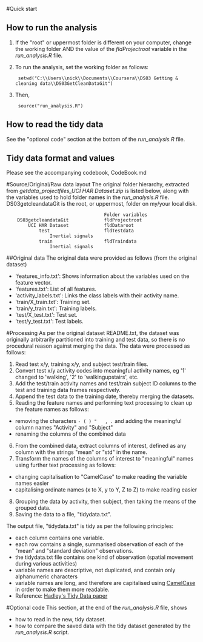 #Quick start 
## How to run the analysis

1. If the "root" or uppermost folder is different on your computer, change the working folder AND the value of the *fldProjectroot* variable in the *run_analysis.R* file.

2. To run the analysis, set the working folder as follows:

		setwd("C:\\Users\\nick\\Documents\\Coursera\\DS03 Getting & cleaning data\\DS03GetCleanDataGit")
3. Then,

		source("run_analysis.R")


## How to read the tidy data
See the "optional code" section at the bottom of the *run_analysis.R* file.

## Tidy data format and values
Please see the accompanying codebook, CodeBook.md

#Source/Original/Raw data layout
The original folder hierarchy, extracted from *getdata_projectfiles_UCI HAR Dataset.zip* is listed below, along with the variables used to hold folder names in the *run_analysis.R* file. DS03getcleandataGit is the root, or uppermost, folder on my/your local disk.

										Folder variables
		DS03getcleandataGit				fldProjectroot
 			UCI HAR Dataset				fldDataroot
    			test					fldTestdata
	       			Inertial signals
    			train					fldTraindata
	       			Inertial signals
	   
 
##Original data 
The original data were provided as follows (from the original dataset)

- 'features_info.txt': Shows information about the variables used on the feature vector.
- 'features.txt': List of all features.
- 'activity_labels.txt': Links the class labels with their activity name.
- 'train/X_train.txt': Training set.
- 'train/y_train.txt': Training labels.
- 'test/X_test.txt': Test set.
- 'test/y_test.txt': Test labels.

#Processing
As per the original dataset README.txt, the dataset was originally arbitrarily partitioned into training and test data, so there is no procedural reason against merging the data. The data were processed as follows:

1. Read test x/y, training x/y, and subject test/train files.
2. Convert test x/y activity codes into meaningful activity names, eg '1' changed to 'walking', '2' to 'walkingupstairs', etc.
3. Add the test/train activity names and test/train subject ID columns to the test and training data frames respectively.
4. Append the test data to the training date, thereby merging the datasets.
5. Reading the feature names and performing text processing to clean up the feature names as follows:
* removing the characters `- ( ) "   , .` and adding the meaningful column names "Activity" and "Subject" 
* renaming the columns of the combined data
6. From the combined data, extract columns of interest, defined as any column with the strings "mean" or "std" in the name.
7. Transform the names of the columns of interest to "meaningful" names using further text processing as follows:
* changing capitalisation to "CamelCase" to make reading the variable names easier
* capitalising ordinate names (x to X, y to Y, Z to Z) to make reading easier
8. Grouping the data by activity, then subject, then taking the means of the grouped data.
9. Saving the data to a file, "tidydata.txt".

The output file, "tidydata.txt" is tidy as per the following principles:
- each column contains one variable.
- each row contains a single, summarised observation of each of the "mean" and "standard deviation" observations.
- the tidydata.txt file contains one kind of observation (spatial movement during various activities)
- variable names are descriptive, not duplicated, and contain only alphanumeric characters
- variable names are long, and therefore are capitalised using [CamelCase](http://en.wikipedia.org/wiki/CamelCase "CamelCase") in order to make them more readable.
- Reference: [Hadley's Tidy Data paper](http://vita.had.co.nz/papers/tidy-data.pdf)

#Optional code
This section, at the end of the *run_analysis.R* file, shows
* how to read in the new, tidy dataset.
* how to compare the saved data with the tidy dataset generated by the *run_analysis.R* script.
